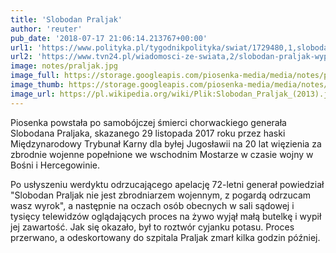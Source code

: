 ```yaml
---
title: 'Slobodan Praljak'
author: 'reuter'
pub_date: '2018-07-17 21:06:14.213767+00:00'
url1: 'https://www.polityka.pl/tygodnikpolityka/swiat/1729480,1,slobodan-praljak-otrul-sie-podczas-rozprawy-przed-trybunalem-w-hadze.read'
url2: 'https://www.tvn24.pl/wiadomosci-ze-swiata,2/slobodan-praljak-wypil-trucizne-w-czasie-rozprawy-w-hadze,794323.html'
image: notes/praljak.jpg
image_full: https://storage.googleapis.com/piosenka-media/media/notes/praljak.jpg
image_thumb: https://storage.googleapis.com/piosenka-media/media/notes/praljak.jpg.0x300_q85_upscale.jpg
image_url: https://pl.wikipedia.org/wiki/Plik:Slobodan_Praljak_(2013).jpg
---
```


Piosenka powstała po samobójczej śmierci chorwackiego generała Slobodana Praljaka, skazanego 29 listopada 2017 roku przez haski  Międzynarodowy Trybunał Karny dla byłej Jugosławii na 20 lat więzienia za zbrodnie wojenne popełnione we wschodnim Mostarze w czasie wojny w Bośni i Hercegowinie.

Po usłyszeniu werdyktu odrzucającego apelację 72\-letni generał powiedział "Slobodan Praljak nie jest zbrodniarzem wojennym, z pogardą odrzucam wasz wyrok", a następnie na oczach osób obecnych w sali sądowej i tysięcy telewidzów oglądających proces na żywo wyjął małą butelkę i wypił jej zawartość. Jak się okazało, był to roztwór cyjanku potasu. Proces przerwano, a odeskortowany do szpitala Praljak zmarł kilka godzin później.